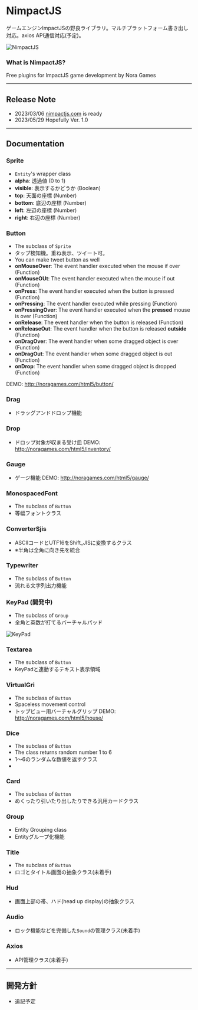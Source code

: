 # NimpactJS

ゲームエンジンImpactJSの野良ライブラリ。マルチプラットフォーム書き出し対応。axios API通信対応(予定)。

<img src="http://noragames.com/images/github/nimpactjs240x240.png" alt="NimpactJS" />

### What is NimpactJS?

Free plugins for ImpactJS game development by Nora Games

---

## Release Note
- 2023/03/06 <a href="http://nimpactjs.com">nimpactjs.com</a> is ready
- 2023/05/29 Hopefully Ver. 1.0

---

## Documentation

### Sprite
- `Entity`'s wrapper class
- __alpha__: 透過値 (0 to 1)
- __visible__: 表示するかどうか (Boolean)
- __top__: 天面の座標 (Number)
- __bottom__: 底辺の座標 (Number)
- __left__: 左辺の座標 (Number)
- __right__: 右辺の座標 (Number)

### Button
- The subclass of `Sprite`
- タップ検知機。重ね表示、ツイート可。
- You can make tweet button as well
- __onMouseOver__: The event handler executed when the mouse if over (Function)
- __onMouseOUt__: The event handler executed when the mouse if out (Function)
- __onPress__: The event handler executed when the button is pressed (Function)
- __onPressing__: The event handler executed while pressing (Function)
- __onPressingOver__: The event handler executed when the __pressed__ mouse is over (Function)
- __onRelease__: The event handler when the button is released (Function)
- __onReleaseOut__: The event handler when the button is released __outside__ (Function)
- __onDragOver__: The event handler when some dragged object is over (Function)
- __onDragOut__: The event handler when some dragged object is out (Function)
- __onDrop__: The event handler when some dragged object is dropped (Function)

DEMO: http://noragames.com/html5/button/

### Drag
- ドラッグアンドドロップ機能

### Drop
- ドロップ対象が収まる受け皿
DEMO: http://noragames.com/html5/inventory/

### Gauge
- ゲージ機能
DEMO: http://noragames.com/html5/gauge/

### MonospacedFont
- The subclass of `Button`
- 等幅フォントクラス

### ConverterSjis
- ASCIIコードとUTF16をShift_JISに変換するクラス
- ※半角は全角に向き先を統合

### Typewriter
- The subclass of `Button`
- 流れる文字列出力機能

### KeyPad (開発中)
- The subclass of `Group`
- 全角と英数が打てるバーチャルパッド

<img src="http://noragames.com/images/github/keypad.gif" alt="KeyPad" />

### Textarea
- The subclass of `Button`
- KeyPadと連動するテキスト表示領域

### VirtualGri
- The subclass of `Button`
- Spaceless movement control
- トップビュー用バーチャルグリップ
DEMO: http://noragames.com/html5/house/

### Dice
- The subclass of `Button`
- The class returns random number 1 to 6
- 1～6のランダムな数値を返すクラス
- 
### Card
- The subclass of `Button`
- めくったり引いたり出したりできる汎用カードクラス

### Group
- Entity Grouping class
- Entityグループ化機能

### Title
- The subclass of `Button`
- ロゴとタイトル画面の抽象クラス(未着手)

### Hud
- 画面上部の帯、ハド(head up display)の抽象クラス

### Audio
- ロック機能などを完備した`Sound`の管理クラス(未着手)

### Axios
- API管理クラス(未着手)
 
---

## 開発方針
- 追記予定
